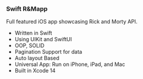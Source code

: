 ### Swift R&Mapp

Full featured iOS app showcasing Rick and Morty API.

- Written in Swift
- Using UIKit and SwiftUI
- OOP, SOLID
- Pagination Support for data
- Auto layout Based
- Universal App: Run on iPhone, iPad, and Mac
- Built in Xcode 14
